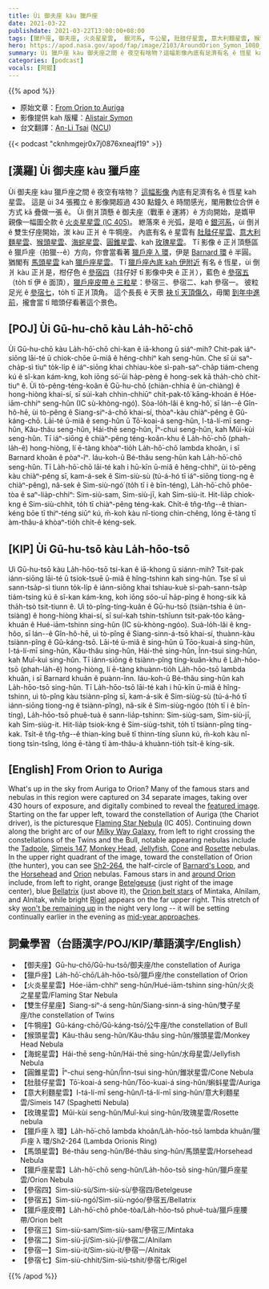 ```yaml
---
title: Ùi 御夫座 kàu 獵戶座
date: 2021-03-22
publishdate: 2021-03-22T13:00:00+08:00
tags: [獵戶座, 御夫座, 火炎星星雲,  銀河系, 牛公星, 肚胿仔星雲, 意大利麵星雲, 猴頭星雲, 海䖳星雲, 圓錐星雲, 玫瑰星雲, 獵戶座 λ 環, Barnard 環, 馬頭星雲, 獵戶座星雲, 參宿一, 參宿二, 參宿三, 參宿四, 參宿五, 參宿七]
hero: https://apod.nasa.gov/apod/fap/image/2103/AroundOrion_Symon_1080_annotated.jpg
summary: Ùi 獵戶座 kàu 御夫座之間 ê 夜空有啥物？這幅影像內底有足濟有名 ê 恆星 kah 星雲。這是 ùi 34 張獨立 ê 影像，開超過 430 點鐘久 ê 時間感光，閣用數位合併 ê 方式 kā 疊做一張 ê。
categories: [podcast]
vocals: [阿錕]
---
```


{{% apod %}}

- 原始文章：[From Orion to Auriga](https://apod.nasa.gov/apod/ap210322.html)
- 影像提供 kah 版權：[Alistair Symon](https://www.facebook.com/ColorsOfCosmos)
- 台文翻譯：[An-Li Tsai](mailto:thianbun.taigi@gmail.com) ([NCU](https://www.astro.ncu.edu.tw))

{{< podcast "cknhmgejr0x7j0876xneajf19" >}}

## [漢羅] Ùi 御夫座 kàu 獵戶座
Ùi 御夫座 kàu 獵戶座之間 ê 夜空有啥物？
[這幅影像][featured image] 內底有足濟有名 ê 恆星 kah 星雲。
這是 ùi 34 張獨立 ê 影像開超過 430 點鐘久 ê 時間感光，閣用數位合併 ê 方式 kā 疊做一張 ê。
Ùi 倒爿頂懸 ê 御夫座（戰車 ê 運將）ê 方向開始，是媠甲親像一幅圖仝款 ê [火炎星星雲 (IC 405)][Flaming Star Nebula]。
紲落來 ê 光弧，是咱 ê [銀河系][Milky Way Galaxy]，ùi 倒爿 ê 雙生仔座開始，湠 kàu 正爿 ê 牛犅座。
內底有名 ê 星雲有 [肚胿仔星雲][Tadpole]、[意大利麵星雲][Simeis 147]、[猴頭星雲][Monkey Head]、[海䖳星雲][Jellyfish]、[圓錐星雲][Cone]、kah [玫瑰星雲][Rosette]。
Tī 影像 ê 正爿頂懸區 ê 獵戶座（拍獵--ê）方向，你會當看著 [獵戶座 λ 環][Sh2-264]，伊是 [Barnard 環][Barnard's Loop] ê 半圓。
猶閣有 [馬頭星雲][Horsehead] kah [獵戶座星雲][Orion]。
Tī [獵戶座內底 kah 伊附近][around Orion] 有名 ê 恆星，ùi 倒爿 kàu 正爿是，柑仔色 ê [參宿四][Betelgeuse]（拄仔好 tī 影像中央 ê 正爿），藍色 ê [參宿五][Bellatrix]（to̍h tī 伊 ê 面頂），[獵戶座皮帶 ê 三粒星][Orion belt stars]：參宿三、參宿二、kah 參宿一。
彼粒足光 ê [參宿七][Rigel]，to̍h tī 正爿頂角。
這个長長 ê 天景 [袂 tī 天頂傷久][won't be remaining up]，毋閣 [到年中進前][mid-year approaches]，攏會當 tī 暗頭仔看著這个景色。

## [POJ] Ùi Gū-hu-chō kàu La̍h-hō͘-chō

Ùi Gū-hu-chō kàu La̍h-hō͘-chō chi-kan ê iā-khong ū siáⁿ-mih?
Chit-pak iáⁿ-siōng lāi-té ū chiok-chōe ū-miâ ê hêng-chhiⁿ kah seng-hûn.
Che sī ùi saⁿ-cha̍p-sì tiuⁿ to̍k-li̍p ê iáⁿ-siōng khai chhiau-kòe sì-pah-saⁿ-cha̍p tiám-cheng kú ê sî-kan kám-kng, koh iōng só͘-ūi ha̍p-pèng ê hong-sek kā tha̍h-chò chit-tiuⁿ ê.
Ùi tò-pêng-téng-koân ê Gū-hu-chō (chiàn-chhia ê ùn-chiàng) ê hong-hiòng khai-sí, sī súi-kah chhin-chhiūⁿ chit-pak-tô͘ kāng-khoán ê Hóe-iām-chhiⁿ seng-hûn (IC sù-khòng-ngó͘).
Sòa-lo̍h-lâi ê kng-hô͘, sī lán--ê Gîn-hô-hē, ùi tò-pêng ê Siang-siⁿ-á-chō khai-sí, thòaⁿ-kàu chiàⁿ-pêng ê Gû-káng-chō.
Lāi-té ū-miâ ê seng-hûn ū Tō͘-koai-á seng-hûn, I-tá-lí-mī seng-hûn, Kâu-thâu seng-hûn, Hái-thē seng-hûn, Îⁿ-chui seng-hûn, kah Mûi-kùi seng-hûn.
Tī iáⁿ-siōng ê chiàⁿ-pêng téng-koân-khu ê La̍h-hō͘-chō (phah-la̍h-ê) hong-hiòng, lí ē-tàng khòaⁿ-tio̍h La̍h-hō͘-chō lambda khoân, i sī Barnard khoân ê pòaⁿ-îⁿ.
Iáu-koh-ū Bé-thâu seng-hûn kah La̍h-hō͘-chō seng-hûn.
Tī La̍h-hō͘-chō lāi-té kah i hū-kīn ū-miâ ê hêng-chhiⁿ, ùi tò-pêng kàu chiàⁿ-pêng sī, kam-á-sek ê Sim-siù-sù (tú-á-hó tī iáⁿ-siōng tiong-ng ê chiàⁿ-pêng), nâ-sek ê Sim-siù-ngó͘ (to̍h tī i ê bīn-téng), La̍h-hō͘-chō phôe-tòa ê saⁿ-lia̍p-chhiⁿ: Sim-siù-sam, Sim-siù-jī, kah Sim-siù-it.
Hit-lia̍p chiok-kng ê Sim-siù-chhit, to̍h tī chiàⁿ-pêng téng-kak.
Chi̍t-ê tn̂g-tn̂g--ê thian-kéng bōe tī thiⁿ-téng siūⁿ kú, m̄-koh kàu nî-tiong chìn-chêng, lóng ē-tàng tī àm-thâu-á khòaⁿ-tio̍h chi̍t-ê kéng-sek.

## [KIP] Ùi Gū-hu-tsō kàu La̍h-hōo-tsō

Uì Gū-hu-tsō kàu La̍h-hōo-tsō tsi-kan ê iā-khong ū siánn-mih?
Tsit-pak iánn-siōng lāi-té ū tsiok-tsuē ū-miâ ê hîng-tshinn kah sing-hûn.
Tse sī uì sann-tsa̍p-sì tiunn to̍k-li̍p ê iánn-siōng khai tshiau-kuè sì-pah-sann-tsa̍p tiám-tsing kú ê sî-kan kám-kng, koh iōng sóo-uī ha̍p-pìng ê hong-sik kā tha̍h-tsò tsit-tiunn ê.
Uì tò-pîng-tíng-kuân ê Gū-hu-tsō (tsiàn-tshia ê ùn-tsiàng) ê hong-hiòng khai-sí, sī suí-kah tshin-tshīunn tsit-pak-tôo kāng-khuán ê Hué-iām-tshinn sing-hûn (IC sù-khòng-ngóo).
Suà-lo̍h-lâi ê kng-hôo, sī lán--ê Gîn-hô-hē, uì tò-pîng ê Siang-sinn-á-tsō khai-sí, thuànn-kàu tsiànn-pîng ê Gû-káng-tsō.
Lāi-té ū-miâ ê sing-hûn ū Tōo-kuai-á sing-hûn, I-tá-lí-mī sing-hûn, Kâu-thâu sing-hûn, Hái-thē sing-hûn, Înn-tsui sing-hûn, kah Muî-kuì sing-hûn.
Tī iánn-siōng ê tsiànn-pîng tíng-kuân-khu ê La̍h-hōo-tsō (phah-la̍h-ê) hong-hiòng, lí ē-tàng khuànn-tio̍h La̍h-hōo-tsō lambda khuân, i sī Barnard khuân ê puànn-înn.
Iáu-koh-ū Bé-thâu sing-hûn kah La̍h-hōo-tsō sing-hûn.
Tī La̍h-hōo-tsō lāi-té kah i hū-kīn ū-miâ ê hîng-tshinn, uì tò-pîng kàu tsiànn-pîng sī, kam-á-sik ê Sim-siùg-sù (tú-á-hó tī iánn-siōng tiong-ng ê tsiànn-pîng), nâ-sik ê Sim-siùg-ngóo (to̍h tī i ê bīn-tíng), La̍h-hōo-tsō phuê-tuà ê sann-lia̍p-tshinn: Sim-siùg-sam, Sim-siù-jī, kah Sim-siùg-it.
Hit-lia̍p tsiok-kng ê Sim-siùg-tshit, to̍h tī tsiànn-pîng tíng-kak.
Tsi̍t-ê tn̂g-tn̂g--ê thian-kíng buē tī thinn-tíng sīunn kú, m̄-koh kàu nî-tiong tsìn-tsîng, lóng ē-tàng tī àm-thâu-á khuànn-tio̍h tsi̍t-ê kíng-sik.

## [English] From Orion to Auriga

What's up in the sky from Auriga to Orion? Many of the famous stars and nebulas in this region were captured on 34 separate images, taking over 430 hours of exposure, and digitally combined to reveal the [featured image][featured image]. Starting on the far upper left, toward the constellation of Auriga (the Chariot driver), is the picturesque [Flaming Star Nebula][Flaming Star Nebula] (IC 405). Continuing down along the bright arc of our [Milky Way Galaxy][Milky Way Galaxy], from left to right crossing the constellations of the Twins and the Bull, notable appearing nebulas include the [Tadpole][Tadpole], [Simeis 147][Simeis 147], [Monkey Head][Monkey Head], [Jellyfish][Jellyfish], [Cone][Cone] and [Rosette][Rosette] nebulas. In the upper right quadrant of the image, toward the constellation of Orion (the hunter), you can see [Sh2-264][Sh2-264], the half-circle of [Barnard's Loop][Barnard's Loop], and the [Horsehead][Horsehead] and [Orion][Orion] nebulas. Famous stars in and [around Orion][around Orion] include, from left to right, orange [Betelgeuse][Betelgeuse] (just right of the image center), blue [Bellatrix][Bellatrix] (just above it), the [Orion belt stars][Orion belt stars] of Mintaka, Alnilam, and Alnitak, while bright [Rigel][Rigel] appears on the far upper right. This stretch of sky [won't be remaining up][won't be remaining up] in the night very long -- it will be setting continually earlier in the evening as [mid-year approaches][mid-year approaches].


## 詞彙學習（台語漢字/POJ/KIP/華語漢字/English）

- 【御夫座】Gū-hu-chō/Gū-hu-tsō/御夫座/the constellation of Auriga
- 【獵戶座】La̍h-hō͘-chō/La̍h-hōo-tsō/獵戶座/the constellation of Orion
- 【火炎星星雲】Hóe-iām-chhiⁿ seng-hûn/Hué-iām-tshinn sing-hûn/火炎之星星雲/Flaming Star Nebula
- 【雙生仔星座】Siang-siⁿ-á seng-hûn/Siang-sinn-á sing-hûn/雙子星座/the constellation of Twins
- 【牛犅座】Gû-káng-chō/Gû-káng-tsō/公牛座/the constellation of Bull
- 【猴頭星雲】Kâu-thâu seng-hûn/Kâu-thâu sing-hûn/猴頭星雲/Monkey Head Nebula
- 【海䖳星雲】Hái-thē seng-hûn/Hái-thē sing-hûn/水母星雲/Jellyfish Nebula
- 【圓錐星雲】Îⁿ-chui seng-hûn/Înn-tsui sing-hûn/錐狀星雲/Cone Nebula
- 【肚胿仔星雲】Tō͘-koai-á seng-hûn/Tōo-kuai-á sing-hûn/蝌蚪星雲/Auriga
- 【意大利麵星雲】I-tá-lí-mī seng-hûn/I-tá-lí-mī sing-hûn/意大利麵星雲/Simeis 147 (Spaghetti Nebula)
- 【玫瑰星雲】Mûi-kùi seng-hûn/Muî-kuì sing-hûn/玫瑰星雲/Rosette nebula
- 【獵戶座 λ 環】La̍h-hō͘-chō lambda khoân/La̍h-hōo-tsō lambda khuân/獵戶座 λ 環/Sh2-264 (Lambda Orionis Ring)
- 【馬頭星雲】Bé-thâu seng-hûn/Bé-thâu sing-hûn/馬頭星雲/Horsehead Nebula
- 【獵戶座星雲】La̍h-hō͘-chō seng-hûn/La̍h-hōo-tsō sing-hûn/獵戶座星雲/Orion Nebula
- 【參宿四】Sim-siù-sù/Sim-siù-sù/參宿四/Betelgeuse
- 【參宿五】Sim-siù-ngó͘/Sim-siù-ngóo/參宿五/Bellatrix
- 【獵戶座皮帶】La̍h-hō͘-chō phôe-tòa/La̍h-hōo-tsō phuê-tuà/獵戶座腰帶/Orion belt
- 【參宿三】Sim-siù-sam/Sim-siù-sam/參宿三/Mintaka
- 【參宿二】Sim-siù-jī/Sim-siù-jī/參宿二/Alnilam
- 【參宿一】Sim-siù-it/Sim-siù-it/參宿一/Alnitak
- 【參宿七】Sim-siù-chhit/Sim-siù-tshit/參宿七/Rigel


{{% /apod %}}

[featured image]: http://www.woodlandsobservatory.com/OriontoFlamingStar/OriontoFlamingStar2021.htm
[Flaming Star Nebula]: https://apod.nasa.gov/apod/ap190326.html
[Milky Way Galaxy]: https://imagine.gsfc.nasa.gov/science/objects/milkyway1.html
[Tadpole]: https://apod.nasa.gov/apod/ap180124.html
[Simeis 147]: https://apod.nasa.gov/apod/ap201210.html
[Monkey Head]: https://apod.nasa.gov/apod/ap061208.html
[Jellyfish]: https://apod.nasa.gov/apod/ap190307.html
[Cone]: https://apod.nasa.gov/apod/ap170315.html
[Rosette]: https://apod.tw/daily/20210214/
[Sh2-264]: https://en.wikipedia.org/wiki/Sh2-264
[Barnard's Loop]: https://apod.nasa.gov/apod/ap200329.html
[Horsehead]: https://apod.nasa.gov/apod/ap191217.html
[Orion]: https://apod.nasa.gov/apod/ap201004.html
[around Orion]: https://apod.nasa.gov/apod/ap190605.html
[Betelgeuse]: https://apod.nasa.gov/apod/ap200101.html
[Bellatrix]: https://en.wikipedia.org/wiki/Bellatrix
[Orion belt stars]: https://apod.nasa.gov/apod/ap171123.html
[Rigel]: https://apod.nasa.gov/apod/ap180115.html
[won't be remaining up]: https://i.redd.it/t8k7f6nvr8j31.jpg
[mid-year approaches]: https://www.constellation-guide.com/constellations-by-month/april-constellations/

